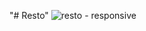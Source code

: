 "# Resto" 
![resto - responsive](https://user-images.githubusercontent.com/8735775/31059721-84de1856-a707-11e7-9dcc-86bd785cab16.png)
